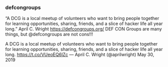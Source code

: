 ### defcongroups
                  
“A DCG is a local meetup of volunteers who want to bring people together for learning opportunities, sharing, friends, and a slice of hacker life all year long.” April C. Wright
https://defcongroups.org/
DEF CON Groups are many things, but @defcongroups are not cons!!!

A DCG is a local meetup of volunteers who want to bring people together for learning opportunities, sharing, friends, and a slice of hacker life all year long. https://t.co/VUeoEQ6lZc
— April C. Wright (@aprilwright) May 30, 2019

